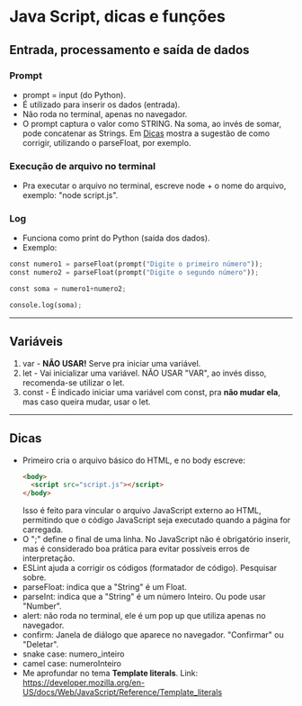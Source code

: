 # Java Script, dicas e funções

## Entrada, processamento e saída de dados

### Prompt
- prompt = input (do Python).
- É utilizado para inserir os dados (entrada).
- Não roda no terminal, apenas no navegador.
- O prompt captura o valor como STRING. Na soma, ao invés de somar, pode concatenar as Strings. Em [Dicas](#Dicas) mostra a sugestão de como corrigir, utilizando o parseFloat, por exemplo.

### Execução de arquivo no terminal
- Pra executar o arquivo no terminal, escreve node + o nome do arquivo, exemplo: "node script.js".

### Log 
- Funciona como print do Python (saída dos dados).
- Exemplo:
```python
const numero1 = parseFloat(prompt("Digite o primeiro número"));
const numero2 = parseFloat(prompt("Digite o segundo número"));

const soma = numero1+numero2;

console.log(soma);
```

---

## Variáveis

1. var - **NÃO USAR!** Serve pra iniciar uma variável.
2. let - Vai inicializar uma variável. NÃO USAR "VAR", ao invés disso, recomenda-se utilizar o let.
3. const - É indicado iniciar uma variável com const, pra **não mudar ela**, mas caso queira mudar, usar o let.
   
---

## Dicas

- Primeiro cria o arquivo básico do HTML, e no body escreve:
  ```html
  <body>
    <script src="script.js"></script>
  </body>
  ```
  Isso é feito para vincular o arquivo JavaScript externo ao HTML, permitindo que o código JavaScript seja executado quando a página for carregada.
- O ";" define o final de uma linha. No JavaScript não é obrigatório inserir, mas é considerado boa prática para evitar possíveis erros de interpretação.
- ESLint ajuda a corrigir os códigos (formatador de código). Pesquisar sobre.
- parseFloat: indica que a "String" é um Float.
- parseInt: indica que a "String" é um número Inteiro. Ou pode usar "Number".
- alert: não roda no terminal, ele é um pop up que utiliza apenas no navegador.
- confirm: Janela de diálogo que aparece no navegador. "Confirmar" ou "Deletar".
- snake case: numero_inteiro
- camel case: numeroInteiro
- Me aprofundar no tema **Template literals**. Link: https://developer.mozilla.org/en-US/docs/Web/JavaScript/Reference/Template_literals
